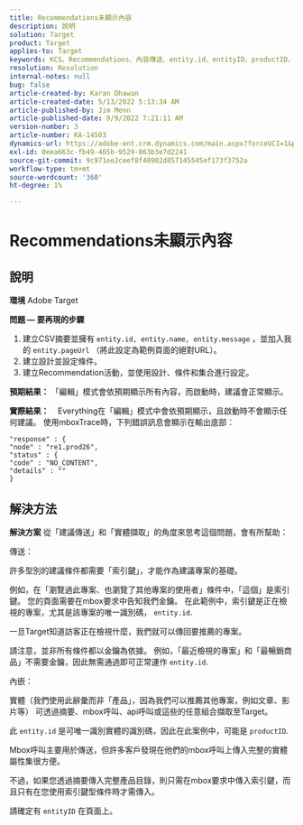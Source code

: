 ```yaml
---
title: Recommendations未顯示內容
description: 說明
solution: Target
product: Target
applies-to: Target
keywords: KCS、Recommendations、內容傳送、entity.id、entityID、productID、key、identifier
resolution: Resolution
internal-notes: null
bug: false
article-created-by: Karan Dhawan
article-created-date: 5/13/2022 5:13:34 AM
article-published-by: Jim Menn
article-published-date: 9/9/2022 7:21:11 AM
version-number: 3
article-number: KA-14503
dynamics-url: https://adobe-ent.crm.dynamics.com/main.aspx?forceUCI=1&pagetype=entityrecord&etn=knowledgearticle&id=45c52a6f-7bd2-ec11-a7b5-00224809c101
exl-id: 0eea663c-fb49-465b-9529-863b3e7d2241
source-git-commit: 9c971ee2ceef8f48902d857145545ef173f3752a
workflow-type: tm+mt
source-wordcount: '360'
ht-degree: 1%

---
```


# Recommendations未顯示內容

## 說明


<b>環境</b>
Adobe Target

<b>問題 — 要再現的步驟</b>

1. 建立CSV摘要並擁有 `entity.id, entity.name, entity.message` ，並加入我的 `entity.pageUrl` （將此設定為範例頁面的絕對URL）。
2. 建立設計並設定條件。
3. 建立Recommendation活動，並使用設計、條件和集合進行設定。


<b>預期結果：</b>
「編輯」模式會依預期顯示所有內容，而啟動時，建議會正常顯示。

<b>實際結果：</b>
&#x200B; &#x200B; &#x200B;&#x200B; &#x200B; &#x200B;&#x200B;Everything在「編輯」模式中會依預期顯示，且啟動時不會顯示任何建議。
使用mboxTrace時，下列錯誤訊息會顯示在輸出底部：

```
"response" : {
"node" : "re1.prod26",
"status" : {
"code" : "NO_CONTENT",
"details" : ""
}
```

## 解決方法


<b>解決方案</b>
從「建議傳送」和「實體擷取」的角度來思考這個問題，會有所幫助：



傳送：

許多型別的建議條件都需要「索引鍵」，才能作為建議專案的基礎。

例如，在「瀏覽過此專案、也瀏覽了其他專案的使用者」條件中，「這個」是索引鍵。 您的頁面需要在mbox要求中告知我們金鑰。 在此範例中，索引鍵是正在檢視的專案，尤其是該專案的唯一識別碼， `entity.id`.

一旦Target知道訪客正在檢視什麼，我們就可以傳回要推薦的專案。

請注意，並非所有條件都以金鑰為依據。 例如，「最近檢視的專案」和「最暢銷商品」不需要金鑰，因此無需通過即可正常運作 `entity.id`.



內嵌：

實體（我們使用此辭彙而非「產品」，因為我們可以推薦其他專案，例如文章、影片等） 可透過摘要、mbox呼叫、api呼叫或這些的任意組合擷取至Target。

此 `entity.id` 是可唯一識別實體的識別碼，因此在此案例中，可能是 `productID`.

Mbox呼叫主要用於傳送，但許多客戶發現在他們的mbox呼叫上傳入完整的實體屬性集很方便。

不過，如果您透過摘要傳入完整產品目錄，則只需在mbox要求中傳入索引鍵，而且只有在您使用索引鍵型條件時才需傳入。



請確定有 `entityID` 在頁面上。
